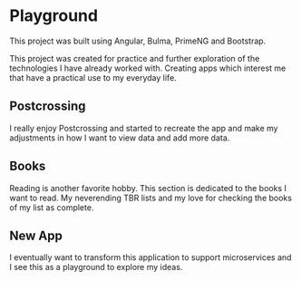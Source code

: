 # Playground

This project was built using Angular, Bulma, PrimeNG and Bootstrap. 

This project was created for practice and further exploration of the technologies I have already worked with. Creating apps which interest me that have a practical use to my everyday life.

## Postcrossing

I really enjoy Postcrossing and started to recreate the app and make my adjustments in how I want to view data and add more data. 

## Books

Reading is another favorite hobby. This section is dedicated to the books I want to read. My neverending TBR lists and my love for checking the books of my list as complete. 

## New App
I eventually want to transform this application to support microservices and I see this as a playground to explore my ideas. 

<!-- Run `ng serve` for a dev server. Navigate to `http://localhost:4200/`. -->
